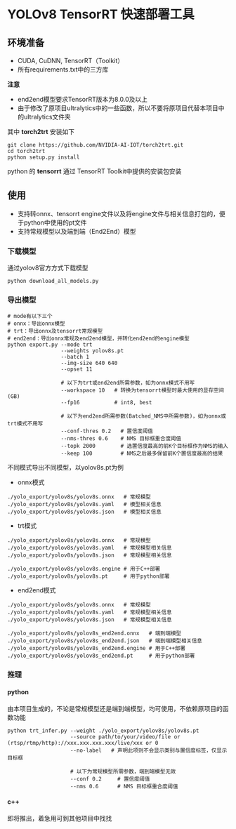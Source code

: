 # YOLOv8 TensorRT 快速部署工具

## 环境准备

- CUDA, CuDNN, TensorRT（Toolkit）
- 所有requirements.txt中的三方库

**注意** 

- end2end模型要求TensorRT版本为8.0.0及以上
- 由于修改了原项目ultralytics中的一些函数，所以不要将原项目代替本项目中的ultralytics文件夹

其中 **torch2trt** 安装如下
```shell
git clone https://github.com/NVIDIA-AI-IOT/torch2trt.git
cd torch2trt
python setup.py install
```
python 的 **tensorrt** 通过 TensorRT Toolkit中提供的安装包安装

## 使用

- 支持转onnx、tensorrt engine文件以及将engine文件与相关信息打包的，便于python中使用的pt文件
- 支持常规模型以及端到端（End2End）模型

### 下载模型
通过yolov8官方方式下载模型
```shell
python download_all_models.py
```

### 导出模型
```shell
# mode有以下三个
# onnx：导出onnx模型
# trt：导出onnx及tensorrt常规模型
# end2end：导出onnx常规及end2end模型，并转化end2end的engine模型
python export.py --mode trt
                 --weights yolov8s.pt
                 --batch 1
                 --img-size 640 640
                 --opset 11
                 
                 # 以下为trt或end2end所需参数，如为onnx模式不用写
                 --workspace 10   # 转换为tensorrt模型时最大使用的显存空间(GB)
                 --fp16           # int8, best
                 
                 # 以下为end2end所需参数(Batched_NMS中所需参数)，如为onnx或trt模式不用写
                 --conf-thres 0.2   # 置信度阈值
                 --nms-thres 0.6    # NMS 目标框重合度阈值
                 --topk 2000        # 选置信度最高的前K个目标框作为NMS的输入
                 --keep 100         # NMS之后最多保留前K个置信度最高的结果
```

不同模式导出不同模型，以yolov8s.pt为例

- onnx模式
```shell
./yolo_export/yolov8s/yolov8s.onnx   # 常规模型
./yolo_export/yolov8s/yolov8s.yaml   # 模型相关信息
./yolo_export/yolov8s/yolov8s.json   # 模型相关信息
```
- trt模式
```shell
./yolo_export/yolov8s/yolov8s.onnx   # 常规模型
./yolo_export/yolov8s/yolov8s.yaml   # 常规模型相关信息
./yolo_export/yolov8s/yolov8s.json   # 常规模型相关信息

./yolo_export/yolov8s/yolov8s.engine # 用于C++部署
./yolo_export/yolov8s/yolov8s.pt     # 用于python部署
```

- end2end模式
```shell
./yolo_export/yolov8s/yolov8s.onnx   # 常规模型
./yolo_export/yolov8s/yolov8s.yaml   # 常规模型相关信息
./yolo_export/yolov8s/yolov8s.json   # 常规模型相关信息

./yolo_export/yolov8s/yolov8s_end2end.onnx   # 端到端模型
./yolo_export/yolov8s/yolov8s_end2end.json   # 端到端模型相关信息
./yolo_export/yolov8s/yolov8s_end2end.engine # 用于C++部署
./yolo_export/yolov8s/yolov8s_end2end.pt     # 用于python部署
```

### 推理

#### python
由本项目生成的，不论是常规模型还是端到端模型，均可使用，不依赖原项目的函数功能
```shell
python trt_infer.py --weight ./yolo_export/yolov8s/yolov8s.pt
                    --source path/to/your/video/file or (rtsp/rtmp/http)://xxx.xxx.xxx.xxx/live/xxx or 0
                    --no-label   # 声明此项则不会显示类别与置信度标签，仅显示目标框
                    
                    # 以下为常规模型所需参数，端到端模型无效
                    --conf 0.2     # 置信度阈值
                    --nms 0.6      # NMS 目标框重合度阈值
```

#### c++
即将推出，着急用可到其他项目中找找
